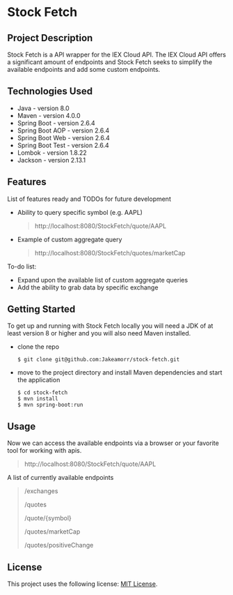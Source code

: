 # Stock Fetch

## Project Description

Stock Fetch is a API wrapper for the IEX Cloud API. The IEX Cloud API offers a significant amount of endpoints and Stock Fetch seeks to simplify the available endpoints and add some custom endpoints.
## Technologies Used

* Java - version 8.0
* Maven - version 4.0.0
* Spring Boot - version 2.6.4
* Spring Boot AOP - version 2.6.4
* Spring Boot Web - version 2.6.4
* Spring Boot Test - version 2.6.4
* Lombok - version 1.8.22
* Jackson - version 2.13.1

## Features

List of features ready and TODOs for future development
* Ability to query specific symbol (e.g. AAPL)
   > http://localhost:8080/StockFetch/quote/AAPL
* Example of custom aggregate query
   > http://localhost:8080/StockFetch/quotes/marketCap

To-do list:
* Expand upon the available list of custom aggregate queries
* Add the ability to grab data by specific exchange

## Getting Started
   
To get up and running with Stock Fetch locally you will need a JDK of at least version 8 or higher and you will also need Maven installed.

- clone the repo
   ```console
   $ git clone git@github.com:Jakeamorr/stock-fetch.git
   ```
- move to the project directory and install Maven dependencies and start the application
   ```console
   $ cd stock-fetch
   $ mvn install
   $ mvn spring-boot:run
   ```

## Usage

Now we can access the available endpoints via a browser or your favorite tool for working with apis.
> http://localhost:8080/StockFetch/quote/AAPL

A list of currently available endpoints

> /exchanges
> 
> /quotes
> 
> /quote/{symbol}
> 
> /quotes/marketCap
> 
> /quotes/positiveChange

## License

This project uses the following license: [MIT License](<https://opensource.org/licenses/MIT>).
